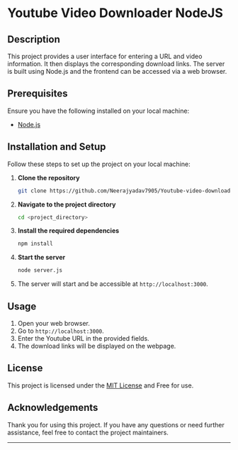 # Youtube Video Downloader NodeJS

## Description

This project provides a user interface for entering a URL and video information. It then displays the corresponding download links. The server is built using Node.js and the frontend can be accessed via a web browser.

## Prerequisites

Ensure you have the following installed on your local machine:
- [Node.js](https://nodejs.org/)

## Installation and Setup

Follow these steps to set up the project on your local machine:

1. **Clone the repository**

    ```sh
    git clone https://github.com/Neerajyadav7905/Youtube-video-download-node.git
    ```

2. **Navigate to the project directory**

    ```sh
    cd <project_directory>
    ```

3. **Install the required dependencies**

    ```sh
    npm install
    ```

4. **Start the server**

    ```sh
    node server.js
    ```

5. The server will start and be accessible at `http://localhost:3000`.

## Usage

1. Open your web browser.
2. Go to `http://localhost:3000`.
3. Enter the Youtube URL in the provided fields.
4. The download links will be displayed on the webpage.

## License

This project is licensed under the [MIT License](LICENSE) and Free for use.

## Acknowledgements

Thank you for using this project. If you have any questions or need further assistance, feel free to contact the project maintainers.

---
